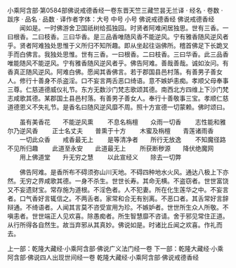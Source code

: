 小乘阿含部·第0584部佛说戒德香经一卷东晋天竺三藏竺昙无兰译
· 经名 · 卷数 · 跋序
· 品名 · 品数 · 译作者字体：大号 中号 小号
佛说戒德香经
佛说戒德香经
　　闻如是。一时佛游舍卫国祇树给孤独园。时贤者阿难闲居独思。世有三香。一曰根香。二曰枝香。三曰华香。是三品香唯随风香不能逆风。宁有雅香随风逆风者乎。贤者阿难独处思惟于义所归不知所趣。即从坐起往诣佛所。稽首佛足下长跪叉手而白佛言。我独处思惟。世有三香。一曰根香。二曰枝香。三曰华香。此三品香唯能随风不能逆风。宁有雅香随风逆风者乎。佛告阿难。善哉善哉。诚如汝问。有香真正随风逆风。阿难白佛。愿闻其香佛言。若于郡国县邑村落。有善男子善女人。修行十善身不杀盗淫。口不妄言两舌恶口绮语。意不嫉妒恚痴。孝顺父母奉事三尊。仁慈道德威仪礼节。东方无数沙门梵志歌颂其德。南西北方四维上下沙门梵志咸歌其德。某郡国土县邑村落。有善男子善女人。奉行十善敬事三宝。孝顺仁慈道德恩义不失礼节。是香名曰随风逆风靡不周。照十方宣德一切蒙赖。佛时颂曰。

　　虽有美香花　　不能逆风熏
　　不息名栴檀　　众雨一切香
　　志性能和雅　　尔乃逆风香
　　正士名丈夫　　普熏于十方
　　木蜜及栴檀　　青莲诸雨香
　　一切此众香　　戒香最无上
　　是等清净者　　所行无放逸
　　不知魔径路　　不见所归趣
　　此道至永安　　此道最无上
　　所获断秽源　　降伏绝魔网
　　用上佛道堂　　升无穷之慧
　　以此宣经义　　除去一切弊

　　佛告阿难。是香所布不碍须弥山川天地。不碍四种地水火风。通达八极上下亦然。无穷之界咸歌其德。一身不杀生。世世长寿。其命无横。不盗窃者。世世富饶又不妄遗财宝。常存施为道根。不淫色者。人不犯妻。所在化生莲华之中。不妄言者。口气香好言辄信之。不两舌者。家常和合无有别离。不恶口者。其舌常好言辞辩通。不绮语者。人闻其言莫不咨受宣用为珍。不嫉妒者。世世所生众人所敬。不嗔恚者。世世端正人见欢喜。除愚痴者。所生智慧靡不咨请。舍于邪见常住正道。从行所得各自然生。故当弃邪从其真妙。佛说如是。时诸比丘闻之欢喜。作礼而去。

上一部：乾隆大藏经·小乘阿含部·佛说广义法门经一卷
下一部：乾隆大藏经·小乘阿含部·佛说四人出现世间经一卷
乾隆大藏经·小乘阿含部·佛说戒德香经